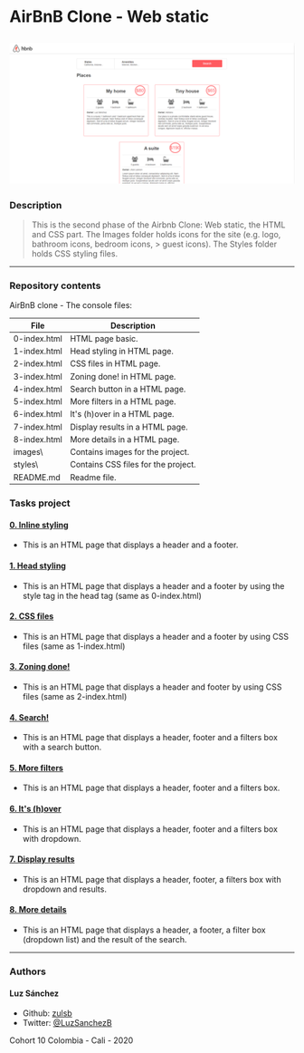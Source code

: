 # AirBnB Clone - Web static
![Result](/web_static/images/final8.png)
---
### Description
> This is the second phase of the Airbnb Clone: Web static, the HTML and CSS part. The Images
> folder holds icons for the site (e.g. logo, bathroom icons, bedroom icons,                                            > guest icons). The Styles folder holds CSS styling files.
---
### Repository contents
AirBnB clone - The console files:

|   **File**   |   **Description**   |
| -------------- | --------------------- |
|0-index.html | HTML page basic. |
|1-index.html | Head styling in HTML page. |
|2-index.html | CSS files in HTML page. |
|3-index.html | Zoning done! in HTML page. |
|4-index.html | Search button in a HTML page. |
|5-index.html | More filters in a HTML page. |
|6-index.html | It's (h)over in a HTML page. |
|7-index.html | Display results in a HTML page. |
|8-index.html | More details in a HTML page. |
|images\ | Contains images for the project. |
|styles\ | Contains CSS files for the project. |
|README.md | Readme file. |

### Tasks project
#### [0. Inline styling](./0-index.html)
* This is an HTML page that displays a header and a footer.
#### [1. Head styling](./1-index.html)
* This is an HTML page that displays a header and a footer by using the style tag in the head tag (same as 0-index.html)
#### [2. CSS files](./2-index.html)
* This is an HTML page that displays a header and a footer by using CSS files (same as 1-index.html)
#### [3. Zoning done!](./3-index.html)
* This is an HTML page that displays a header and footer by using CSS files (same as 2-index.html)
#### [4. Search!](./4-index.html)
* This is an HTML page that displays a header, footer and a filters box with a search button.
#### [5. More filters](./5-index.html)
* This is an HTML page that displays a header, footer and a filters box.
#### [6. It's (h)over](./6-index.html)
* This is an HTML page that displays a header, footer and a filters box with dropdown.
#### [7. Display results](./7-index.html)
* This is an HTML page that displays a header, footer, a filters box with dropdown and results.
#### [8. More details](./8-index.html)
* This is an HTML page that displays a header, a footer, a filter box (dropdown list) and the result of the search.
---
### Authors
#### Luz Sánchez
- Github: [zulsb](https://github.com/zulsb)
- Twitter: [@LuzSanchezB](https://twitter.com/LuzSanchezB)

Cohort 10
Colombia - Cali - 2020

